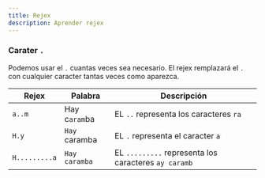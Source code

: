 ```yaml
---
title: Rejex
description: Aprender rejex
---
```


### Carater <code>.</code>

Podemos usar el <code>.</code> cuantas veces sea necesario. El rejex 
remplazará el <code>.</code> con cualquier caracter tantas veces como aparezca.

<table>
  <thead>
    <tr>
      <th>Rejex</th>
      <th>Palabra</th>
      <th>Descripción</th>
    </tr>
  </thead>
	<tbody>
		<tr>
		  <td><code>a..m</code></td>
		  <td>Hay c<code>aram</code>ba</td>
		  <td>EL <code>..</code> representa los caracteres <code>ra</code></td>
		</tr>
        <tr>
		  <td><code>H.y</code></td>
		  <td><code>Hay</code> caramba</td>
		  <td>EL <code>.</code> representa el caracter <code>a</code></td>
		</tr>
        <tr>
		  <td><code>H.........a</code></td>
		  <td><code>Hay caramba</code></td>
		  <td>EL <code>.........</code> representa los caracteres <code>ay caramb</code></td>
		</tr>
	</tbody>
</table>